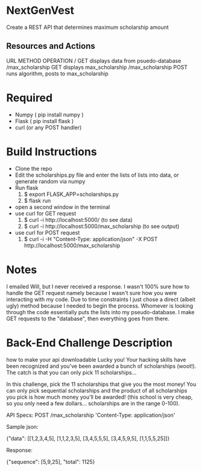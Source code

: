 # NextGenVest
Create a REST API that determines maximum scholarship amount

## Resources and Actions
URL                 METHOD        OPERATION
/                   GET           displays data from psuedo-database
/max_scholarship    GET           displays max_scholarship
/max_scholarship    POST          runs algorithm, posts to max_scholarship

# Required
- Numpy ( pip install numpy )
- Flask ( pip install flask )
- curl (or any POST handler)

# Build Instructions
- Clone the repo
- Edit the scholarships.py file and enter the lists of lists into data, or generate random via numpy
- Run flask
    1. $ export FLASK_APP=scholarships.py
    2. $ flask run
- open a second window in the terminal
- use curl for GET request
    1. $ curl -i http://localhost:5000/ (to see data)
    2. $ curl -i http://localhost:5000/max_scholarship (to see output)
- use curl for POST request
    1. $ curl -i -H "Content-Type: application/json" -X POST http://localhost:5000/max_scholarship

# Notes
I emailed Will, but I never received a response. I wasn't 100% sure how to handle the GET request namely because I wasn't sure how you were interacting with my code. Due to time constraints I just chose a direct (albeit ugly) method because I needed to begin the process. Whomever is looking through the code essentially puts the lists into my pseudo-database. I make GET requests to the "database", then everything goes from there. 

# Back-End Challenge Description
how to make your api downloadable
Lucky you! Your hacking skills have been recognized and you've been awarded a bunch of scholarships (woot!). The catch is that you can only pick 11 scholarships...

In this challenge, pick the 11 scholarships that give you the most money! You can only pick sequential scholarships and the product of all scholarships you pick is how much money you'll be awarded! (this school is very cheap, so you only need a few dollars... scholarships are in the range 0-100).

API Specs:
POST /max_scholarship
'Content-Type: application/json'

Sample json:

{"data": [[1,2,3,4,5], [1,1,2,3,5], [3,4,5,5,5], [3,4,5,9,5], [1,1,5,5,25]]}

Response:

{"sequence": [5,9,25], "total": 1125}


